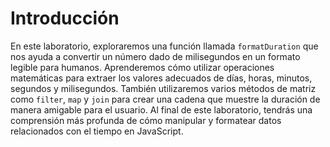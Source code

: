# Introducción

En este laboratorio, exploraremos una función llamada `formatDuration` que nos ayuda a convertir un número dado de milisegundos en un formato legible para humanos. Aprenderemos cómo utilizar operaciones matemáticas para extraer los valores adecuados de días, horas, minutos, segundos y milisegundos. También utilizaremos varios métodos de matriz como `filter`, `map` y `join` para crear una cadena que muestre la duración de manera amigable para el usuario. Al final de este laboratorio, tendrás una comprensión más profunda de cómo manipular y formatear datos relacionados con el tiempo en JavaScript.
